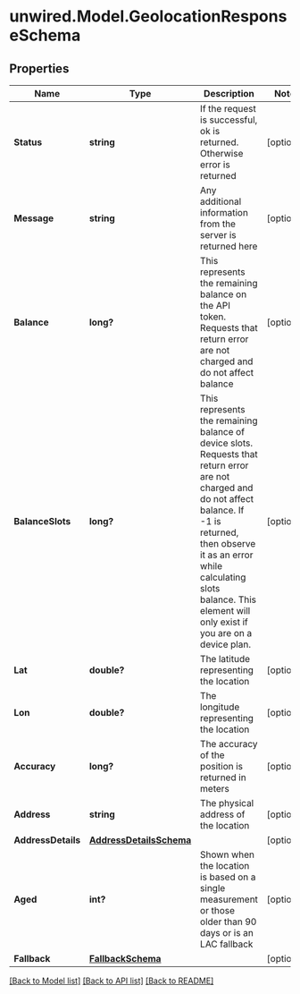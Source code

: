 # unwired.Model.GeolocationResponseSchema
## Properties

Name | Type | Description | Notes
------------ | ------------- | ------------- | -------------
**Status** | **string** | If the request is successful, ok is returned. Otherwise error is returned | [optional] 
**Message** | **string** | Any additional information from the server is returned here | [optional] 
**Balance** | **long?** | This represents the remaining balance on the API token. Requests that return error are not charged and do not affect balance | [optional] 
**BalanceSlots** | **long?** | This represents the remaining balance of device slots. Requests that return error are not charged and do not affect balance. If -1 is returned, then observe it as an error while calculating slots balance. This element will only exist if you are on a device plan. | [optional] 
**Lat** | **double?** | The latitude representing the location | [optional] 
**Lon** | **double?** | The longitude representing the location | [optional] 
**Accuracy** | **long?** | The accuracy of the position is returned in meters | [optional] 
**Address** | **string** | The physical address of the location | [optional] 
**AddressDetails** | [**AddressDetailsSchema**](AddressDetailsSchema.md) |  | [optional] 
**Aged** | **int?** | Shown when the location is based on a single measurement or those older than 90 days or is an LAC fallback | [optional] 
**Fallback** | [**FallbackSchema**](FallbackSchema.md) |  | [optional] 

[[Back to Model list]](../README.md#documentation-for-models) [[Back to API list]](../README.md#documentation-for-api-endpoints) [[Back to README]](../README.md)

